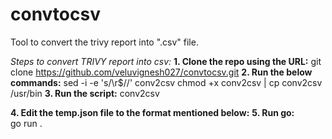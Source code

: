 # convtocsv
Tool to convert the trivy report into ".csv" file.


_Steps to convert TRIVY report into csv:_
**1. Clone the repo using the URL:**
  git clone https://github.com/veluvignesh027/convtocsv.git
**2. Run the below commands:**
  sed -i -e 's/\r$//' conv2csv
  chmod +x conv2csv | cp conv2csv /usr/bin
**3. Run the script:**
  conv2csv <imagename>

**4. Edit the temp.json file to the format mentioned below:**
**5. Run go:**  
  go run .
